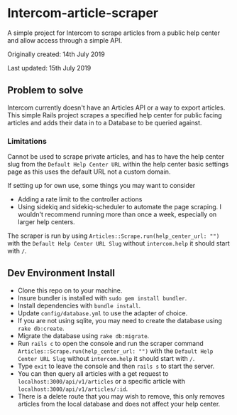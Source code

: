 # Intercom-article-scraper

A simple project for Intercom to scrape articles from a public help center and allow access through a simple API.

Originally created: 14th July 2019

Last updated: 15th July 2019

## Problem to solve

Intercom currently doesn't have an Articles API or a way to export articles. This simple Rails project scrapes a specified help center for public facing articles and adds their data in to a Database to be queried against.

### Limitations

Cannot be used to scrape private articles, and has to have the help center slug from the `Default Help Center URL` within the help center basic settings page as this uses the default URL not a custom domain.

If setting up for own use, some things you may want to consider

 - Adding a rate limit to the controller actions
 - Using sidekiq and sidekiq-scheduler to automate the page scraping. I wouldn't recommend running more than once a week, especially on larger help centers.
 
 The scraper is run by using `Articles::Scrape.run(help_center_url: "")` with the `Default Help Center URL Slug` without `intercom.help` it should start with `/`.
 
 ## Dev Environment Install
 
 - Clone this repo on to your machine.
 - Insure bundler is installed with `sudo gem install bundler`.
 - Install dependencies with `bundle install`.
 - Update `config/database.yml` to use the adapter of choice.
 - If you are not using sqlite, you may need to create the database using `rake db:create`.
 - Migrate the database using `rake db:migrate`.
 - Run `rails c` to open the console and run the scraper command `Articles::Scrape.run(help_center_url: "")` with the `Default Help Center URL Slug` without `intercom.help` it should start with `/`.
 - Type `exit` to leave the console and then `rails s` to start the server.
 - You can then query all articles with a get request to `localhost:3000/api/v1/articles` or a specific article with `localhost:3000/api/v1/articles/:id`.
 - There is a delete route that you may wish to remove, this only removes articles from the local database and does not affect your help center.
 
 
